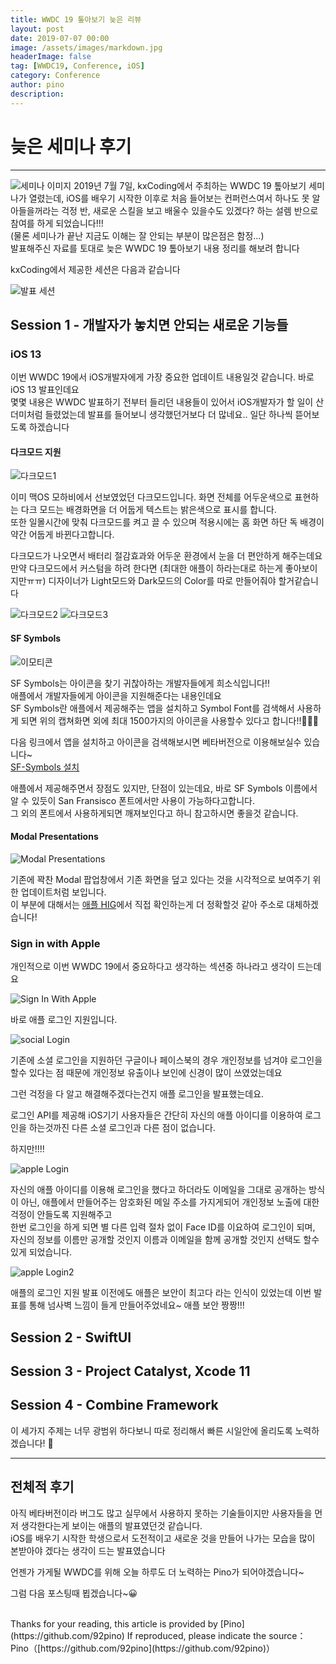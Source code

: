 ```yaml
---
title: WWDC 19 톺아보기 늦은 리뷰
layout: post
date: 2019-07-07 00:00
image: /assets/images/markdown.jpg
headerImage: false
tag: [WWDC19, Conference, iOS]
category: Conference
author: pino
description:
---
```


# 늦은 세미나 후기

---
![세미나 이미지](https://user-images.githubusercontent.com/45158632/61185767-f740c380-a697-11e9-885c-3d7686c4d54d.png)
2019년 7월 7일, kxCoding에서 주최하는 WWDC 19 톺아보기 세미나가 열렸는데, iOS를 배우기 시작한 이후로 처음 들어보는 컨퍼런스여서 하나도 못 알아들을꺼라는 걱정 반, 새로운 스킬을 보고 배울수 있을수도 있겠다? 하는 설렘 반으로 참여를 하게 되었습니다!!!<br>
(물론 세미나가 끝난 지금도 이해는 잘 안되는 부분이 많은점은 함정...)<br>
발표해주신 자료를 토대로 늦은 WWDC 19 톺아보기 내용 정리를 해보려 합니다

kxCoding에서 제공한 세션은 다음과 같습니다

![발표 세션](https://user-images.githubusercontent.com/45158632/61185935-f7da5980-a699-11e9-92f2-64cafc7b88a3.png)

## Session 1 - 개발자가 놓치면 안되는 새로운 기능들

### iOS 13

이번 WWDC 19에서 iOS개발자에게 가장 중요한 업데이트 내용일것 같습니다. 바로 iOS 13 발표인데요<br>
몇몇 내용은 WWDC 발표하기 전부터 들리던 내용들이 있어서 iOS개발자가 할 일이 산더미처럼 들렸었는데 발표를 들어보니 생각했던거보다 더 많네요.. 일단 하나씩 뜯어보도록 하겠습니다

#### 다크모드 지원

![다크모드1](https://user-images.githubusercontent.com/45158632/61186091-1fcabc80-a69c-11e9-8a27-04012ab1cf23.png)

이미 맥OS 모하비에서 선보였었던 다크모드입니다. 화면 전체를 어두운색으로 표현하는 다크 모드는 배경화면을 더 어둡게 텍스트는 밝은색으로 표시를 합니다.<br>
또한 일몰시간에 맞춰 다크모드를 켜고 끌 수 있으며 적용시에는 홈 화면 하단 독 배경이 약간 어둡게 바뀐다고합니다.

다크모드가 나오면서 배터리 절감효과와 어두운 환경에서 눈을 더 편안하게 해주는데요<br>
만약 다크모드에서 커스텀을 하려 한다면 (최대한 애플이 하라는대로 하는게 좋아보이지만ㅠㅠ) 디자이너가 Light모드와 Dark모드의 Color를 따로 만들어줘야 할거같습니다

![다크모드2](https://user-images.githubusercontent.com/45158632/61186095-2822f780-a69c-11e9-806e-a25329f15960.png)
![다크모드3](https://user-images.githubusercontent.com/45158632/61186096-2d804200-a69c-11e9-97b5-f1c3beaff474.png)

#### SF Symbols

![이모티콘](https://user-images.githubusercontent.com/45158632/61186253-2bb77e00-a69e-11e9-8825-8aa6bfb4f759.png)

SF Symbols는 아이콘을 찾기 귀찮아하는 개발자들에게 희소식입니다!!<br>
애플에서 개발자들에게 아이콘을 지원해준다는 내용인데요<br>
SF Symbols란 애플에서 제공해주는 앱을 설치하고 Symbol Font를 검색해서 사용하게 되면 위의 캡쳐화면 외에 최대 1500가지의 아이콘을 사용할수 있다고 합니다!!👏👏👏

다음 링크에서 앱을 설치하고 아이콘을 검색해보시면 베타버전으로 이용해보실수 있습니다~<br>
[SF-Symbols 설치](https://developer.apple.com/design/downloads/SF-Symbols.dmg)

애플에서 제공해주면서 장점도 있지만, 단점이 있는데요, 바로 SF Symbols 이름에서 알 수 있듯이 San Fransisco 폰트에서만 사용이 가능하다고합니다.<br>
그 외의 폰트에서 사용하게되면 깨져보인다고 하니 참고하시면 좋을것 같습니다.

#### Modal Presentations

![Modal Presentations](https://user-images.githubusercontent.com/45158632/61186436-7639fa00-a6a0-11e9-9a6c-c5ae2eae471c.png)

기존에 꽉찬 Modal 팝업창에서 기존 화면을 덮고 있다는 것을 시각적으로 보여주기 위한 업데이트처럼 보입니다.<br>
이 부분에 대해서는 [애플 HIG](https://developer.apple.com/design/human-interface-guidelines/ios/app-architecture/modality)에서 직접 확인하는게 더 정확할것 같아 주소로 대체하겠습니다!

### Sign in with Apple

개인적으로 이번 WWDC 19에서 중요하다고 생각하는 섹션중 하나라고 생각이 드는데요

![Sign In With Apple](https://user-images.githubusercontent.com/45158632/61186554-dd0be300-a6a1-11e9-8ece-3bf8fdc1b4bd.png)

바로 애플 로그인 지원입니다.<br>

![social Login](https://user-images.githubusercontent.com/45158632/61186560-e5641e00-a6a1-11e9-99c1-c77e21727b40.png)

기존에 소셜 로그인을 지원하던 구글이나 페이스북의 경우 개인정보를 넘겨야 로그인을 할수 있다는 점 때문에 개인정보 유출이나 보인에 신경이 많이 쓰였었는데요

그런 걱정을 다 알고 해결해주겠다는건지 애플 로그인을 발표했는데요.

로그인 API를 제공해 iOS기기 사용자들은 간단히 자신의 애플 아이디를 이용하여 로그인을 하는것까진 다른 소셜 로그인과 다른 점이 없습니다.

하지만!!!!

![apple Login](https://user-images.githubusercontent.com/45158632/61186561-ed23c280-a6a1-11e9-86b5-8bcf1c382b24.png)

자신의 애플 아이디를 이용해 로그인을 했다고 하더라도 이메일을 그대로 공개하는 방식이 아닌, 애플에서 만들어주는 암호화된 메일 주소를 가지게되어 개인정보 노출에 대한 걱정이 안들도록 지원해주고<br>
한번 로그인을 하게 되면 별 다른 입력 절차 없이 Face ID를 이요하여 로그인이 되며, 자신의 정보를 이름만 공개할 것인지 이름과 이메일을 함께 공개할 것인지 선택도 할수 있게 되었습니다.

![apple Login2](https://user-images.githubusercontent.com/45158632/61186692-37597380-a6a3-11e9-8a59-e5e891533fd9.png)

애플의 로그인 지원 발표 이전에도 애플은 보안이 최고다 라는 인식이 있었는데 이번 발표를 통해 넘사벽 느낌이 들게 만들어주었네요~ 애플 보안 짱짱!!!

## Session 2 - SwiftUI

## Session 3 - Project Catalyst, Xcode 11

## Session 4 - Combine Framework

이 세가지 주제는 너무 광범위 하다보니 따로 정리해서 빠른 시일안에 올리도록 노력하겠습니다! 🙏

---

## 전체적 후기

아직 베타버전이라 버그도 많고 실무에서 사용하지 못하는 기술들이지만 사용자들을 먼저 생각한다는게 보이는 애플의 발표였던것 같습니다.<br>
iOS를 배우기 시작한 학생으로서 도전적이고 새로운 것을 만들어 나가는 모습을 많이 본받아야 겠다는 생각이 드는 발표였습니다

언젠가 가게될 WWDC를 위해 오늘 하루도 더 노력하는 Pino가 되어야겠습니다~

그럼 다음 포스팅때 뵙겠습니다~😀






<br>
Thanks for your reading, this article is provided by [Pino](https://github.com/92pino) If reproduced,
please indicate the source：
Pino（[https://github.com/92pino](https://github.com/92pino)）
